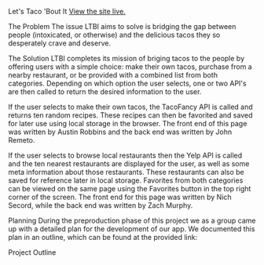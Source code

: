 Let's Taco 'Bout It
[View the site live.](https://remet0.github.io/lets-taco-bout-it/)

The Problem
The issue LTBI aims to solve is bridging the gap between people (intoxicated, or otherwise) and the delicious tacos they so desperately crave and deserve.

The Solution
LTBI completes its mission of briging tacos to the people by offering users with a simple choice: make their own tacos, purchase from a nearby restaurant, or be provided with a combined list from both categories. Depending on which option the user selects, one or two API's are then called to return the desired information to the user.

If the user selects to make their own tacos, the TacoFancy API is called and returns ten random recipes. These recipes can then be favorited and saved for later use using local storage in the browser. The front end of this page was written by Austin Robbins and the back end was written by John Remeto.

If the user selects to browse local restaurants then the Yelp API is called and the ten nearest restaurants are displayed for the user, as well as some meta information about those restaurants. These restaurants can also be saved for reference later in local storage. Favorites from both categories can be viewed on the same page using the Favorites button in the top right corner of the screen. The front end for this page was written by Nich Secord, while the back end was written by Zach Murphy.

Planning
During the preproduction phase of this project we as a group came up with a detailed plan for the development of our app. We documented this plan in an outline, which can be found at the provided link:

Project Outline

